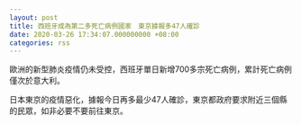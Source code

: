 ```yaml
---
layout: post
title: 西班牙成為第二多死亡病例國家　東京據報多47人確診
date: 2020-03-26 17:34:07.000000000 +08:00
categories: rss
---
```


歐洲的新型肺炎疫情仍未受控，西班牙單日新增700多宗死亡病例，累計死亡病例僅次於意大利。

日本東京的疫情惡化，據報今日再多最少47人確診，東京都政府要求附近三個縣的民眾，如非必要不要前往東京。
